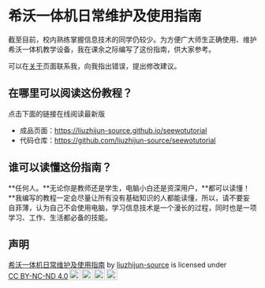 # 希沃一体机日常维护及使用指南

截至目前，校内熟练掌握信息技术的同学仍较少。为方便广大师生正确使用、维护希沃一体机教学设备，我在课余之际编写了这份指南，供大家参考。

可以在[关于](about.md)页面联系我，向我指出错误，提出修改建议。

## 在哪里可以阅读这份教程？

点击下面的链接在线阅读最新版

- 成品页面：<https://liuzhijun-source.github.io/seewotutorial>
- 代码仓库：<https://github.com/liuzhijun-source/seewotutorial>

## 谁可以读懂这份指南？

**任何人。**无论你是教师还是学生，电脑小白还是资深用户，**都可以读懂！**我编写的教程一定会尽量让所有没有基础知识的人都能读懂，所以，请不要妄自菲薄，认为自己不会使用电脑，学习信息技术是一个漫长的过程，同时也是一项学习、工作、生活都必备的技能。

## 声明

<p xmlns:cc="http://creativecommons.org/ns#" xmlns:dct="http://purl.org/dc/terms/"><a property="dct:title" rel="cc:attributionURL" href="https://gitee.com/liuzhijun-source/seewotutorial">希沃一体机日常维护及使用指南</a> by <a rel="cc:attributionURL dct:creator" property="cc:attributionName" href="https://gitee.com/liuzhijun-source">liuzhijun-source</a> is licensed under <a href="http://creativecommons.org/licenses/by-nc-nd/4.0/?ref=chooser-v1" target="_blank" rel="license noopener noreferrer" style="display:inline-block;">CC BY-NC-ND 4.0<img style="height:22px!important;margin-left:3px;vertical-align:text-bottom;" src="https://mirrors.creativecommons.org/presskit/icons/cc.svg?ref=chooser-v1"><img style="height:22px!important;margin-left:3px;vertical-align:text-bottom;" src="https://mirrors.creativecommons.org/presskit/icons/by.svg?ref=chooser-v1"><img style="height:22px!important;margin-left:3px;vertical-align:text-bottom;" src="https://mirrors.creativecommons.org/presskit/icons/nc.svg?ref=chooser-v1"><img style="height:22px!important;margin-left:3px;vertical-align:text-bottom;" src="https://mirrors.creativecommons.org/presskit/icons/nd.svg?ref=chooser-v1"></a></p>